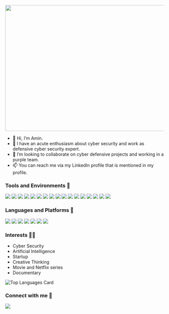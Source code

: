 <p align="center">
  <img src="https://media-exp1.licdn.com/dms/image/C5616AQGTK_ipoB9jVw/profile-displaybackgroundimage-shrink_350_1400/0/1549576777057?e=1648080000&v=beta&t=A4rSMVHsTU4T5Gi0ChSPOML2VG8RIpczAelSA0QPNtY" height="400px" width="1000px">
</p>

- 👋 Hi, I’m Amin.
- 🌱 I have an acute enthusiasm about cyber security and work as defensive cyber security expert.
- 👀 I’m looking to collaborate on cyber defensive projects and working in a purple team.
- 📫 You can reach me via my LinkedIn profile that is mentioned in my profile.

### Tools and Environments 🔧
<p>
<img src="https://img.shields.io/badge/OS-Windows-organge?logo=Windows">
<img src="https://img.shields.io/badge/OS-Linux-organge?logo=Linux">
<img src="https://img.shields.io/badge/WAF-Fortiweb-red?logo=Fortinet">
<img src="https://img.shields.io/badge/WAF-F5 ASM-red?logo=F5">
<img src="https://img.shields.io/badge/AV-Kaspersky security center 13-green?logo=Kaspersky">
<img src="https://img.shields.io/badge/CTI-AlienVault OTX-Blue?logo=AlienVault">
<img src="https://img.shields.io/badge/OSINT-Maltego-black?logo=Maltego">
<img src="https://img.shields.io/badge/VA-Nmap-yello?logo=Nmap">
<img src="https://img.shields.io/badge/VA-OpenVAS-birghtgreen?logo=OpenVAS">
<img src="https://img.shields.io/badge/VA-Nessus-birghtgreen?logo=Nessus">
<img src="https://img.shields.io/badge/PT-OWASP ZAP-blue?logo=ZAP">
<img src="https://img.shields.io/badge/PT-Hydra-green?logo=hydra">
<img src="https://img.shields.io/badge/PT-Metasploit-black?logo=Metasploit">
<img src="https://img.shields.io/badge/Editor-Pycharm-red?logo=Pycharm">
<img src="https://img.shields.io/badge/SIEM-Splunk-red?logo=Splunk">
<img src="https://img.shields.io/badge/SOAR-phantom-red?logo=splunk">
<img src="https://img.shields.io/badge/BAS-Caldera-purple?logo=Caldera">
</a>
</p>

### Languages and Platforms 🦄
<code><img src="https://img.icons8.com/external-tal-revivo-shadow-tal-revivo/48/000000/external-python-an-interpreted-high-level-general-purpose-programming-language-logo-shadow-tal-revivo.png"/></code>
<code><img src="https://img.icons8.com/ios/50/000000/django.png"/></code>
<code><img src="https://img.icons8.com/ios-filled/50/000000/html.png"/></code>
<code><img src="https://img.icons8.com/external-tal-revivo-shadow-tal-revivo/48/000000/external-javascript-is-a-high-level-interpreted-programming-language-logo-shadow-tal-revivo.png"/></code>
<code><img src="https://img.icons8.com/color-glass/48/000000/css.png"/></code>
<code><img src="https://img.icons8.com/color/48/000000/pycharm.png"/></code>
<code><img src="https://img.icons8.com/color/48/000000/powershell.png"/></code>




### Interests 👨‍💻
- Cyber Security
- Artificial Intelligence
- Startup
- Creative Thinking
- Movie and Netflix series
- Documentary

<!--- ![Github stats](https://github-readme-stats.vercel.app/api?username=sardehmoghadam&theme=highcontrast&show_icons=true&count_private=true) --->
![Top Languages Card](https://github-readme-stats.vercel.app/api/top-langs/?username=sardehmoghadam&layout=compact)


### Connect with me 👨‍
<p>
<a href="https://www.linkedin.com/in/amin-sardeh-moghadam/">
<img src="https://img.shields.io/badge/LinkedIn-SardehMoghadam-blue?logo=LinkedIn">
</a>
</p>  
  
<!---
sardehmoghadam/sardehmoghadam is a ✨ special ✨ repository because its `README.md` (this file) appears on your GitHub profile.
You can click the Preview link to take a look at your changes.
--->
